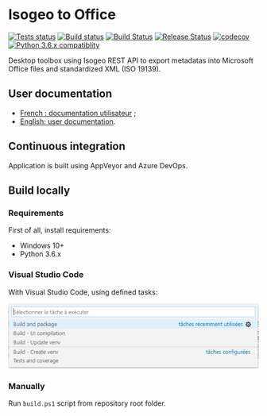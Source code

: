 # Isogeo to Office

[![Tests status](https://travis-ci.org/isogeo/isogeo-2-office.svg?branch=master)](https://travis-ci.org/isogeo/isogeo-2-office)
[![Build status](https://ci.appveyor.com/api/projects/status/u003l71d0u42u0xn?svg=true)](https://ci.appveyor.com/project/GutsJM/isogeo-2-office)
[![Build Status](https://dev.azure.com/isogeo/Isogeo%20to%20Office/_apis/build/status/isogeo.isogeo-2-office?branchName=master)](https://dev.azure.com/isogeo/Isogeo%20to%20Office/_build/latest?definitionId=9&branchName=master)
[![Release Status](https://vsrm.dev.azure.com/isogeo/_apis/public/Release/badge/ab7b2770-7c3b-4370-be55-2d4491956a6b/1/1)](https://dev.azure.com/isogeo/Isogeo%20to%20Office/_release?definitionId=1)
[![codecov](https://codecov.io/gh/isogeo/isogeo-2-office/branch/master/graph/badge.svg)](https://codecov.io/gh/isogeo/isogeo-2-office) 
[![Python 3.6.x compatiblity](https://img.shields.io/badge/python-3.6-blue.svg)](https://docs.python.org/3.6/whatsnew/changelog.html)

Desktop toolbox using Isogeo REST API to export metadatas into Microsoft Office files and standardized XML (ISO 19139).

## User documentation

* [French : documentation utilisateur](http://help.isogeo.com/isogeo2office/fr/) ;
* [English: user documentation](http://help.isogeo.com/isogeo2office/en/).

## Continuous integration

Application is built using AppVeyor and Azure DevOps.

## Build locally

### Requirements

First of all, install requirements:

* Windows 10+
* Python 3.6.x

### Visual Studio Code

With Visual Studio Code, using defined tasks:

![](https://raw.githubusercontent.com/isogeo/isogeo-2-office/master/img/docs/build_vsc_tasks.png)

### Manually

Run `build.ps1` script from repository root folder.
